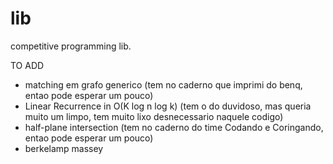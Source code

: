 # lib
competitive programming lib.

TO ADD

- matching em grafo generico (tem no caderno que imprimi do benq, entao pode esperar um pouco)
- Linear Recurrence in O(K log n log k) (tem o do duvidoso, mas queria muito um limpo, tem muito lixo desnecessario naquele codigo)
- half-plane intersection (tem no caderno do time Codando e Coringando, entao pode esperar um pouco)
- berkelamp massey
